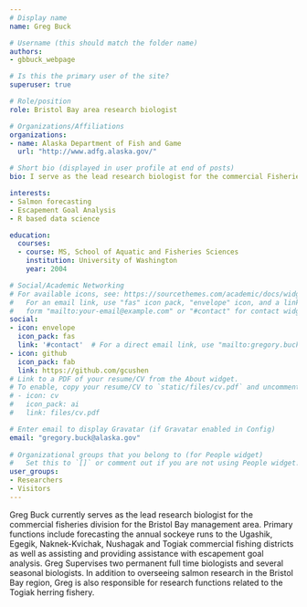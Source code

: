 ```yaml
---
# Display name
name: Greg Buck

# Username (this should match the folder name)
authors:
- gbbuck_webpage

# Is this the primary user of the site?
superuser: true

# Role/position
role: Bristol Bay area research biologist

# Organizations/Affiliations
organizations:
- name: Alaska Department of Fish and Game
  url: "http://www.adfg.alaska.gov/"

# Short bio (displayed in user profile at end of posts)
bio: I serve as the lead research biologist for the commercial Fisheries Division for the Bristol Bay management area.

interests:
- Salmon forecasting
- Escapement Goal Analysis
- R based data science

education:
  courses:
  - course: MS, School of Aquatic and Fisheries Sciences
    institution: University of Washington
    year: 2004

# Social/Academic Networking
# For available icons, see: https://sourcethemes.com/academic/docs/widgets/#icons
#   For an email link, use "fas" icon pack, "envelope" icon, and a link in the
#   form "mailto:your-email@example.com" or "#contact" for contact widget.
social:
- icon: envelope
  icon_pack: fas
  link: '#contact'  # For a direct email link, use "mailto:gregory.buck@alaska.gov".
- icon: github
  icon_pack: fab
  link: https://github.com/gcushen
# Link to a PDF of your resume/CV from the About widget.
# To enable, copy your resume/CV to `static/files/cv.pdf` and uncomment the lines below.  
# - icon: cv
#   icon_pack: ai
#   link: files/cv.pdf

# Enter email to display Gravatar (if Gravatar enabled in Config)
email: "gregory.buck@alaska.gov"
  
# Organizational groups that you belong to (for People widget)
#   Set this to `[]` or comment out if you are not using People widget.  
user_groups:
- Researchers
- Visitors
---
```


Greg Buck currently serves as the lead research biologist for the commercial fisheries division for the Bristol Bay management area. Primary functions include forecasting the annual sockeye runs to the Ugashik, Egegik, Naknek-Kvichak, Nushagak and Togiak commercial fishing districts as well as assisting and providing assistance with escapement goal analysis. Greg Supervises two permanent full time biologists and several seasonal biologists. In addition to overseeing salmon research in the Bristol Bay region, Greg is also responsible for research functions related to the Togiak herring fishery.
